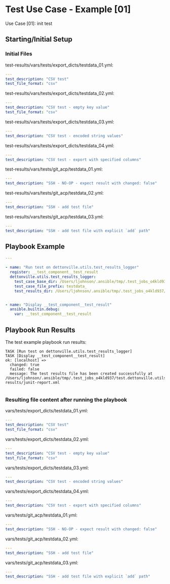 
# Test Use Case - Example [01]

Use Case [01]: init test


## Starting/Initial Setup

### Initial Files

test-results/vars/tests/export_dicts/testdata_01.yml:
```yaml
---
test_description: "CSV test"
test_file_format: "csv"

```

test-results/vars/tests/export_dicts/testdata_02.yml:
```yaml
---
test_description: "CSV test - empty key value"
test_file_format: "csv"

```

test-results/vars/tests/export_dicts/testdata_03.yml:
```yaml
---
test_description: "CSV test - encoded string values"

```

test-results/vars/tests/export_dicts/testdata_04.yml:
```yaml
---
test_description: "CSV test - export with specified columns"

```

test-results/vars/tests/git_acp/testdata_01.yml:
```yaml
---
test_description: "SSH - NO-OP - expect result with changed: false"

```

test-results/vars/tests/git_acp/testdata_02.yml:
```yaml
---
test_description: "SSH - add test file"

```

test-results/vars/tests/git_acp/testdata_03.yml:
```yaml
---
test_description: "SSH - add test file with explicit `add` path"

```


## Playbook Example


```yaml
---

- name: "Run test on dettonville.utils.test_results_logger"
  register: __test_component__test_result
  dettonville.utils.test_results_logger:
    test_case_base_dir: /Users/ljohnson/.ansible/tmp/.test_jobs_o4kld937/test.dettonville.utils/tests/dettonville/utils/main/test_results_logger/testrun/vars/tests
    test_case_file_prefix: testdata_
    test_results_dir: /Users/ljohnson/.ansible/tmp/.test_jobs_o4kld937/test.dettonville.utils/tests/dettonville/utils/main/test_results_logger/testrun/test-results


- name: "Display __test_component__test_result"
  ansible.builtin.debug:
    var: __test_component__test_result

```



## Playbook Run Results

The test example playbook run results:

```shell
TASK [Run test on dettonville.utils.test_results_logger]
TASK [Display __test_component__test_result]
ok: [localhost] =>
  changed: true
  failed: false
  message: The test results file has been created successfully at /Users/ljohnson/.ansible/tmp/.test_jobs_o4kld937/test.dettonville.utils/tests/dettonville/utils/main/test_results_logger/testrun/test-results/junit-report.xml


```


### Resulting file content after running the playbook

vars/tests/export_dicts/testdata_01.yml:
```yml
---
test_description: "CSV test"
test_file_format: "csv"

```

vars/tests/export_dicts/testdata_02.yml:
```yml
---
test_description: "CSV test - empty key value"
test_file_format: "csv"

```

vars/tests/export_dicts/testdata_03.yml:
```yml
---
test_description: "CSV test - encoded string values"

```

vars/tests/export_dicts/testdata_04.yml:
```yml
---
test_description: "CSV test - export with specified columns"

```

vars/tests/git_acp/testdata_01.yml:
```yml
---
test_description: "SSH - NO-OP - expect result with changed: false"

```

vars/tests/git_acp/testdata_02.yml:
```yml
---
test_description: "SSH - add test file"

```

vars/tests/git_acp/testdata_03.yml:
```yml
---
test_description: "SSH - add test file with explicit `add` path"

```

